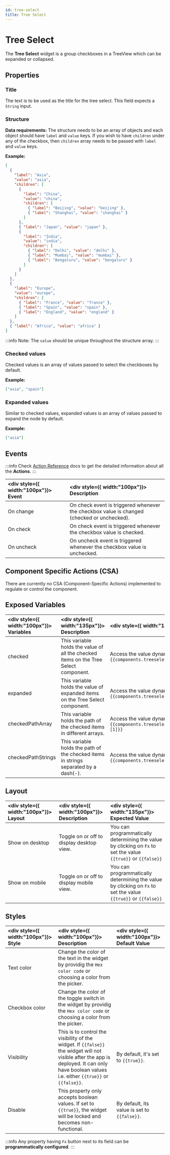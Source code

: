 ```yaml
---
id: tree-select
title: Tree Select
---
```


# Tree Select

The **Tree Select** widget is a group checkboxes in a TreeView which can be expanded or collapsed.

<div style={{paddingTop:'24px', paddingBottom:'24px'}}>

## Properties

### Title

The text is to be used as the title for the tree select. This field expects a `String` input.

### Structure

**Data requirements:** The structure needs to be an array of objects and each object should have `label` and `value` keys. If you wish to have `children` under any of the checkbox, then `children` array needs to be passed with `label` and `value` keys.

**Example:**

```json
[
  {
    "label": "Asia",
    "value": "asia",
    "children": [
      {
        "label": "China",
        "value": "china",
        "children": [
          { "label": "Beijing", "value": "beijing" },
          { "label": "Shanghai", "value": "shanghai" }
        ]
      },
      { "label": "Japan", "value": "japan" },
      {
        "label": "India",
        "value": "india",
        "children": [
          { "label": "Delhi", "value": "delhi" },
          { "label": "Mumbai", "value": "mumbai" },
          { "label": "Bengaluru", "value": "bengaluru" }
        ]
      }
    ]
  },
  {
    "label": "Europe",
    "value": "europe",
    "children": [
      { "label": "France", "value": "france" },
      { "label": "Spain", "value": "spain" },
      { "label": "England", "value": "england" }
    ]
  },
  { "label": "Africa", "value": "africa" }
]
```

:::info
Note: The `value` should be unique throughout the structure array.
:::

### Checked values

Checked values is an array of values passed to select the checkboxes by default.

**Example:**

```json
["asia", "spain"]
```

### Expanded values

Similar to checked values, expanded values is an array of values passed to expand the node by default.

**Example:**

```json
["asia"]
```

</div>

<div style={{paddingTop:'24px', paddingBottom:'24px'}}>

## Events

:::info
Check [Action Reference](/docs/category/actions-reference) docs to get the detailed information about all the **Actions**.
:::

| <div style={{ width:"100px"}}> Event </div>     | <div style={{ width:"100px"}}> Description </div> |
|:----------- |:----------- | 
| On change | On check event is triggered whenever the checkbox value is changed (checked or unchecked). |
| On check | On check event is triggered whenever the checkbox value is checked. |
| On uncheck | On uncheck event is triggered whenever the checkbox value is unchecked. |

</div>

<div style={{paddingTop:'24px', paddingBottom:'24px'}}>

## Component Specific Actions (CSA)

There are currently no CSA (Component-Specific Actions) implemented to regulate or control the component.

</div>

<div style={{paddingTop:'24px', paddingBottom:'24px'}}>

## Exposed Variables

| <div style={{ width:"100px"}}> Variables  </div>  | <div style={{ width:"135px"}}> Description </div> | <div style={{ width:"135px"}}> How To Access </div>|
|:----------- |:----------- |:-------|
| checked | This variable holds the value of all the checked items on the Tree Select component. | Access the value dynamically using JS: `{{components.treeselect1.checked[1]}}`|
| expanded | This variable holds the value of expanded items on the Tree Select component.|  Access the value dynamically using JS: `{{components.treeselect1.expanded[0]}}`|
| checkedPathArray | This variable holds the path of the checked items in different arrays. | Access the value dynamically using JS: `{{components.treeselect1.checkedPathArray[1][1]}}`|
| checkedPathStrings | This variable holds the path of the checked items in strings separated by a dash(-).| Access the value dynamically using JS: `{{components.treeselect1.checkedPathStrings[2]}}`|

</div>

<div style={{paddingTop:'24px', paddingBottom:'24px'}}>

## Layout

|  <div style={{ width:"100px"}}> Layout </div> |  <div style={{ width:"100px"}}> Description </div> |  <div style={{ width:"135px"}}> Expected Value </div>|
|:----- |:---------  |:------------- |
| Show on desktop | Toggle on or off to display desktop view. | You can programmatically determining the value by clicking on `Fx` to set the value `{{true}}` or `{{false}}` |
| Show on mobile  | Toggle on or off to display mobile view.  | You can programmatically determining the value by clicking on `Fx` to set the value `{{true}}` or `{{false}}` |

</div>

<div style={{paddingTop:'24px', paddingBottom:'24px'}}>

## Styles

|  <div style={{ width:"100px"}}> Style </div> |  <div style={{ width:"100px"}}> Description </div> |  <div style={{ width:"100px"}}> Default Value </div>|
|:----- |:---------  |:------------- |
| Text color | Change the color of the text in the widget by providig the `Hex color code` or choosing a color from the picker. |  |
| Checkbox color | Change the color of the toggle switch in the widget by providig the `Hex color code` or choosing a color from the picker. |  |
| Visibility | This is to control the visibility of the widget. If `{{false}}` the widget will not visible after the app is deployed. It can only have boolean values i.e. either `{{true}}` or `{{false}}`. | By default, it's set to `{{true}}`. |
| Disable | This property only accepts boolean values. If set to `{{true}}`, the widget will be locked and becomes non-functional. | By default, its value is set to `{{false}}`. |

:::info
Any property having `Fx` button next to its field can be **programmatically configured**.
:::

</div>